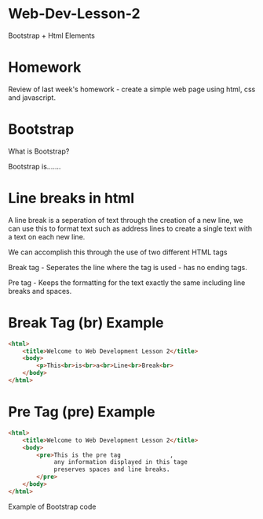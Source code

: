 # Web-Dev-Lesson-2
Bootstrap + Html Elements

# Homework 

Review of last week's homework - create a simple web page using html, css and javascript.

# Bootstrap 

What is Bootstrap?

Bootstrap is.......

# Line breaks in html 

A line break is a seperation of text through the creation of a new line, we can use this to format text such as address lines to create a single text with a text on each new line.

We can accomplish this through the use of two different HTML tags

Break tag - Seperates the line where the tag is used - has no ending tags.

Pre tag - Keeps the formatting for the text exactly the same including line breaks and spaces.

# Break Tag (br) Example

```html
<html>
    <title>Welcome to Web Development Lesson 2</title>
    <body>
        <p>This<br>is<br>a<br>Line<br>Break<br>
    </body>
</html>
```

# Pre Tag (pre) Example

```html
<html>
    <title>Welcome to Web Development Lesson 2</title>
    <body>
        <pre>This is the pre tag              ,
             any information displayed in this tage
             preserves spaces and line breaks.
        </pre>
    </body>
</html>
```

Example of Bootstrap code

